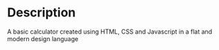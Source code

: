 # Description

A basic calculator created using HTML, CSS and Javascript in a flat and modern design language
